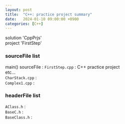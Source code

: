 ```yaml
---
layout: post
title:  "C++: practice project summary"
date:   2024-01-10 09:00:00 +0900
categories: [C++]
---
```


solution 'CppPrjs'   
project 'FirstStep'   
   
### sourceFile list   
main() sourceFile : `FirstStep.cpp` : C++ practice project   
etc...   
`CharStack.cpp` :    
`Complex1.cpp` :    
   
### headerFile list   
`AClass.h` :    
`BaseC.h` :    
`BaseClass.h` :    
